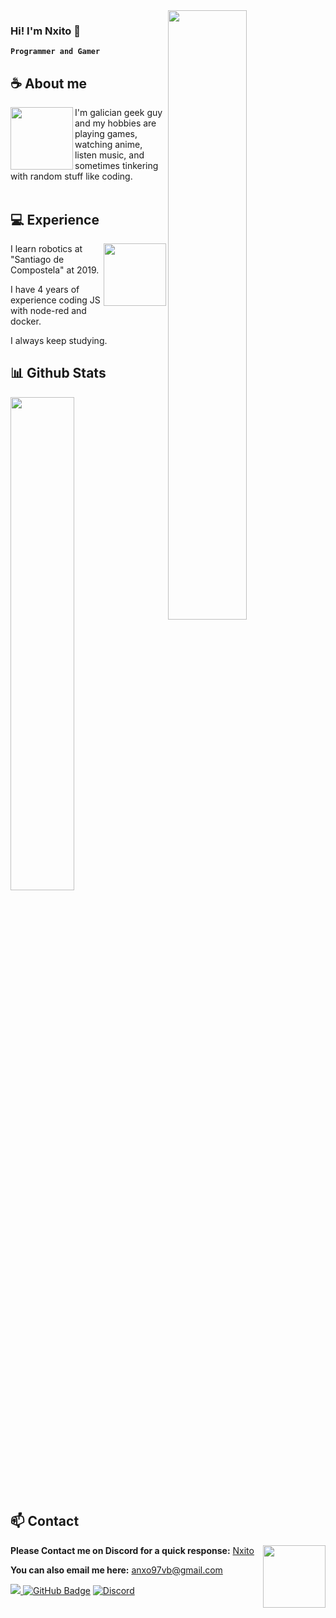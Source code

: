 <a href="https://discord.com/users/384025209499549722"> 
<img align="right" width=50% src="https://lanyard-profile-readme.vercel.app/api/384025209499549722?theme=dark&bg=52221a&animated=false&hideDiscrim=true&borderRadius=15px&idleMessage=Probably%20toggling%20between%20debugging%20code%20and%20watching%20anime"> </a>

### **Hi! I'm Nxito 🍟**

**`Programmer and Gamer`** 

## **☕ About me**
<a href="https://github.com/Nxito"><img align="left" width="100" src="https://cdn.discordapp.com/attachments/1127380715747688540/1127380820089393273/910238.160.webp"></a>I'm galician geek guy and my hobbies are playing games, watching anime, listen music, and sometimes tinkering with random stuff like coding.
<br><br>

## **💻 Experience**
<a href="https://github.com/Nxito"><img align="right" width="100" src="https://cdn.discordapp.com/attachments/1127380715747688540/1127380820357816450/1119115.160.webp"></a>

I learn robotics at "Santiago de Compostela" at 2019.

I have 4 years of experience coding JS with node-red and docker. 

I always keep studying.


## **📊 Github Stats**
<!-- <div><a href="https://github.com/Nxito"><img width="100" src="https://cdn.discordapp.com/attachments/1077108830862839848/1107004077621125240/105017051_p13.png"></a><div> -->
<p >
  <!--<img width="50%" src="https://github-readme-stats.vercel.app/api?username=Nxito&show_icons=true&count_private=true&theme=react&hide_border=true&bg_color=0D1117"/>--> 
<img width="45%" src="https://github-readme-stats.vercel.app/api/top-langs/?username=Nxito&show_icons=true&count_private=true&theme=react&hide_border=true&bg_color=0D1117&layout=compact&hide=NSIS"/></p>

## **📫 Contact**
<a href="https://github.com/Nxito"><img align="right" width="100" src="https://cdn.discordapp.com/attachments/1127380715747688540/1127380820986961991/1119150.160.webp" /></a>
**Please Contact me on Discord for a quick response:** [Nxito](https://discord.com/users/384025209499549722)

**You can also email me here:** anxo97vb@gmail.com

<a href="https://github.com/Nxito/github-profile-views-counter"><img src="https://komarev.com/ghpvc/?username=Nxito"></a><a href="https://github.com/Nxito"> <img src="https://img.shields.io/github/followers/Nxito?label=Followers&style=social" alt="GitHub Badge"></a>
<a href="https://discord.com/users/350945523810959361"><img alt="Discord" src="https://img.shields.io/badge/Discord-7289DA?logo=discord&logoColor=white"/>  
